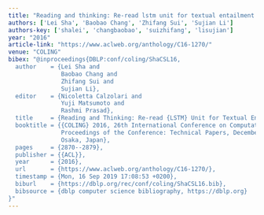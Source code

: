 ```yaml
---
title: "Reading and thinking: Re-read lstm unit for textual entailment recognition"
authors: ['Lei Sha', 'Baobao Chang', 'Zhifang Sui', 'Sujian Li']
authors-key: ['shalei', 'changbaobao', 'suizhifang', 'lisujian']
year: "2016"
article-link: "https://www.aclweb.org/anthology/C16-1270/"
venue: "COLING"
bibex: "@inproceedings{DBLP:conf/coling/ShaCSL16,
  author    = {Lei Sha and
               Baobao Chang and
               Zhifang Sui and
               Sujian Li},
  editor    = {Nicoletta Calzolari and
               Yuji Matsumoto and
               Rashmi Prasad},
  title     = {Reading and Thinking: Re-read {LSTM} Unit for Textual Entailment Recognition},
  booktitle = {{COLING} 2016, 26th International Conference on Computational Linguistics,
               Proceedings of the Conference: Technical Papers, December 11-16, 2016,
               Osaka, Japan},
  pages     = {2870--2879},
  publisher = {{ACL}},
  year      = {2016},
  url       = {https://www.aclweb.org/anthology/C16-1270/},
  timestamp = {Mon, 16 Sep 2019 17:08:53 +0200},
  biburl    = {https://dblp.org/rec/conf/coling/ShaCSL16.bib},
  bibsource = {dblp computer science bibliography, https://dblp.org}
}"
---
```

